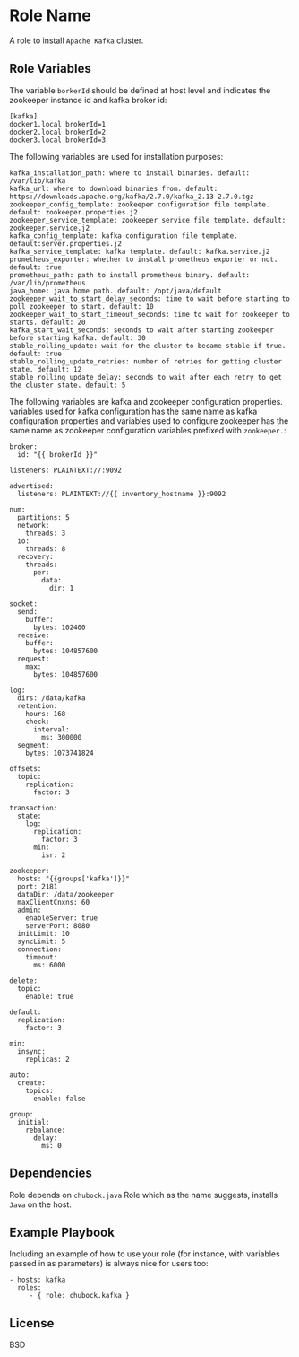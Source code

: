 Role Name
=========

A role to install `Apache Kafka` cluster.

Role Variables
--------------

The variable `borkerId` should be defined at host level and indicates the zookeeper instance id and kafka broker id:

    [kafka]
    docker1.local brokerId=1
    docker2.local brokerId=2
    docker3.local brokerId=3

The following variables are used for installation purposes:

    kafka_installation_path: where to install binaries. default: /var/lib/kafka
    kafka_url: where to download binaries from. default: https://downloads.apache.org/kafka/2.7.0/kafka_2.13-2.7.0.tgz
    zookeeper_config_template: zookeeper configuration file template. default: zookeeper.properties.j2
    zookeeper_service_template: zookeeper service file template. default: zookeeper.service.j2
    kafka_config_template: kafka configuration file template. default:server.properties.j2
    kafka_service_template: kafka template. default: kafka.service.j2
    prometheus_exporter: whether to install prometheus exporter or not. default: true
    prometheus_path: path to install prometheus binary. default: /var/lib/prometheus
    java_home: java home path. default: /opt/java/default
    zookeeper_wait_to_start_delay_seconds: time to wait before starting to poll zookeeper to start. default: 10
    zookeeper_wait_to_start_timeout_seconds: time to wait for zookeeper to starts. default: 20
    kafka_start_wait_seconds: seconds to wait after starting zookeeper before starting kafka. default: 30
    stable_rolling_update: wait for the cluster to became stable if true. default: true
    stable_rolling_update_retries: number of retries for getting cluster state. default: 12
    stable_rolling_update_delay: seconds to wait after each retry to get the cluster state. default: 5

The following variables are kafka and zookeeper configuration properties. variables used for kafka configuration has the same name as kafka configuration properties and variables used to configure zookeeper has the same name as zookeeper configuration variables prefixed with `zookeeper.`:

    broker:
      id: "{{ brokerId }}"
    
    listeners: PLAINTEXT://:9092
    
    advertised:
      listeners: PLAINTEXT://{{ inventory_hostname }}:9092
    
    num:
      partitions: 5
      network:
        threads: 3
      io:
        threads: 8
      recovery:
        threads:
          per:
            data:
              dir: 1
    
    socket:
      send:
        buffer:
          bytes: 102400
      receive:
        buffer:
          bytes: 104857600
      request:
        max:
          bytes: 104857600
    
    log:
      dirs: /data/kafka
      retention:
        hours: 168
        check:
          interval:
            ms: 300000
      segment:
        bytes: 1073741824
    
    offsets:
      topic:
        replication:
          factor: 3
    
    transaction:
      state:
        log:
          replication:
            factor: 3
          min:
            isr: 2
    
    zookeeper:
      hosts: "{{groups['kafka']}}"
      port: 2181
      dataDir: /data/zookeeper
      maxClientCnxns: 60
      admin:
        enableServer: true
        serverPort: 8080
      initLimit: 10
      syncLimit: 5
      connection:
        timeout:
          ms: 6000
    
    delete:
      topic:
        enable: true
    
    default:
      replication:
        factor: 3
    
    min:
      insync:
        replicas: 2
    
    auto:
      create:
        topics:
          enable: false
    
    group:
      initial:
        rebalance:
          delay:
            ms: 0
    
Dependencies
------------

Role depends on `chubock.java` Role which as the name suggests, installs `Java` on the host.

Example Playbook
----------------

Including an example of how to use your role (for instance, with variables passed in as parameters) is always nice for users too:

    - hosts: kafka
      roles:
         - { role: chubock.kafka }

License
-------

BSD
